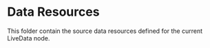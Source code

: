 # Data Resources

This folder contain the source data resources defined for the current LiveData node.